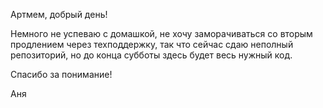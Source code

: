 Артмем, добрый день!

Немного не успеваю с домашкой, не хочу заморачиваться со вторым продлением через техподдержку, так что сейчас сдаю неполный репозиторий, но до конца субботы здесь будет весь нужный код.

Спасибо за понимание!

Аня